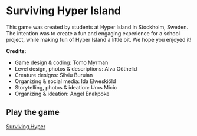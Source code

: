 # Surviving Hyper Island

This game was created by students at Hyper Island in Stockholm, Sweden. The intention was to create a fun and engaging experience for a school project, while making fun of Hyper Island a little bit. We hope you enjoyed it!

**Credits:**
- Game design & coding: Tomo Myrman
- Level design, photos & descriptions: Alva Göthelid
- Creature designs: Silviu Buruian
- Organizing & social media: Ida Elweskiöld
- Storytelling, photos & ideation: Uros Micic
- Organizing & ideation: Angel Enakpoke

## Play the game
[Surviving Hyper](https://survivinghyper.neontomo.com)
